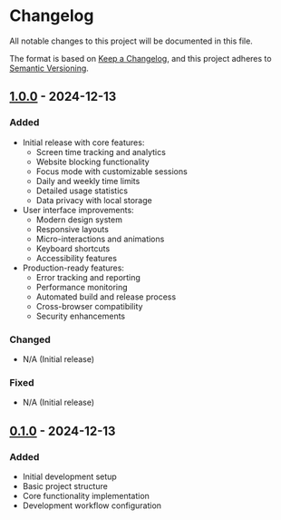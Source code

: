 # Changelog

All notable changes to this project will be documented in this file.

The format is based on [Keep a Changelog](https://keepachangelog.com/en/1.0.0/),
and this project adheres to [Semantic Versioning](https://semver.org/spec/v2.0.0.html).

## [1.0.0] - 2024-12-13

### Added
- Initial release with core features:
  - Screen time tracking and analytics
  - Website blocking functionality
  - Focus mode with customizable sessions
  - Daily and weekly time limits
  - Detailed usage statistics
  - Data privacy with local storage
- User interface improvements:
  - Modern design system
  - Responsive layouts
  - Micro-interactions and animations
  - Keyboard shortcuts
  - Accessibility features
- Production-ready features:
  - Error tracking and reporting
  - Performance monitoring
  - Automated build and release process
  - Cross-browser compatibility
  - Security enhancements

### Changed
- N/A (Initial release)

### Fixed
- N/A (Initial release)

## [0.1.0] - 2024-12-13

### Added
- Initial development setup
- Basic project structure
- Core functionality implementation
- Development workflow configuration

[1.0.0]: https://github.com/renbkna/screen-time-monitor-extension/releases/tag/v1.0.0
[0.1.0]: https://github.com/renbkna/screen-time-monitor-extension/releases/tag/v0.1.0